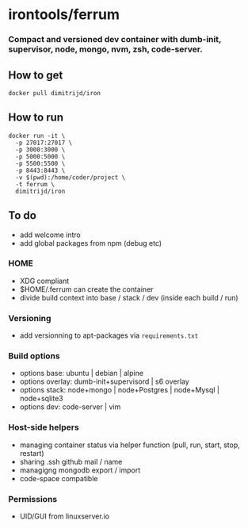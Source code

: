 # irontools/ferrum 

### Compact and versioned dev container with dumb-init, supervisor, node, mongo, nvm, zsh, code-server.


## How to get
```
docker pull dimitrijd/iron
```

## How to run
```
docker run -it \
  -p 27017:27017 \
  -p 3000:3000 \
  -p 5000:5000 \
  -p 5500:5500 \
  -p 8443:8443 \
  -v $(pwd):/home/coder/project \
  -t ferrum \
  dimitrijd/iron
```

## To do
- add welcome intro 
- add global packages from npm (debug etc)

### HOME
- XDG compliant
- $HOME/.ferrum can create the container 
- divide build context into base / stack / dev (inside each build / run)

### Versioning
- add versionning to apt-packages via `requirements.txt`

### Build options
- options base: ubuntu | debian | alpine
- options overlay: dumb-init+supervisord | s6 overlay
- options stack: node+mongo | node+Postgres | node+Mysql | node+sqlite3
- options dev: code-server | vim

### Host-side helpers
- managing container status via helper function (pull, run, start, stop, restart)
- sharing .ssh github  mail / name
- managigng mongodb export / import
- code-space compatible

### Permissions
- UID/GUI from linuxserver.io
